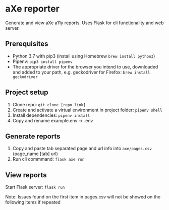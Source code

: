 # aXe reporter

Generate and view aXe a11y reports. Uses Flask for cli functionality and web server.

## Prerequisites
* Python 3.7 with pip3 (install using Homebrew ```brew install python3```)
* Pipenv: ```pip3 install pipenv```
* The appropriate driver for the browser you intend to use, downloaded and added to your path, e.g. geckodriver for Firefox: ```brew install geckodriver```

## Project setup
1) Clone repo: ```git clone [repo_link]```
2) Create and activate a virtual environment in project folder: ```pipenv shell```
3) Install dependencies: ```pipenv install```
4) Copy and rename example.env -> .env

## Generate reports
1) Copy and paste tab separated page and url info into ```axe/pages.csv``` (page_name [tab] url)
2) Run cli commmand: ```flask axe run```

## View reports
Start Flask server: ```flask run```

Note: Issues found on the first item in pages.csv will not be showed on the following items if repeated
